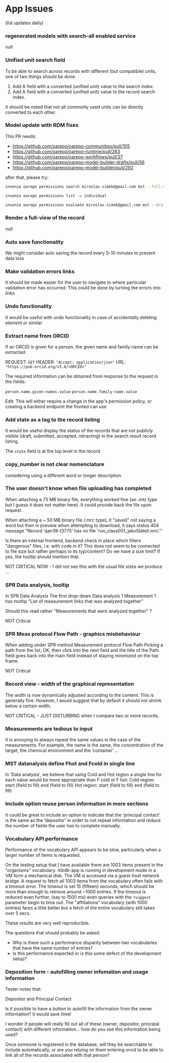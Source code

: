 # App Issues
(list updates daily)

### regenerated models with search-all enabled service

null

### Unified unit search field

To be able to search across records with different (but compatible) units, one of two things should be done.

1. Add A field with a converted (unified unit) value to the search index.
2. Add A field with a converted (unified unit) value to the record search index.

It should be noted that not all commonly used units can be directly converted to each other. 

### Model update with RDM fixes

This PR needs:

* https://github.com/oarepo/oarepo-communities/pull/105
* https://github.com/oarepo/oarepo-runtime/pull/263
* https://github.com/oarepo/oarepo-workflows/pull/27
* https://github.com/oarepo/oarepo-model-builder-drafts/pull/56
* https://github.com/oarepo/oarepo-model-builder/pull/292

after that, please try:

```bash
invenio oarepo permissions search miroslav.simek@gmail.com mst --full-query

invenio oarepo permissions list -w individual 

invenio oarepo permissions evaluate miroslav.simek@gmail.com mst --draft k865j-ybr04 
```

### Render a full-view of the record

null

### Auto save functionality

We might consider auto saving the record every 5-10 minutes to prevent data loss

### Make validation errors links

It should be made easier for the user to navigate to where particular validation error has occurred. This could be done by turning the errors into links 

### Undo functionality

It would be useful with undo functionality in case of accidentally deleting element or similar 

### Extract name from ORCID

If an ORCID is given for a person, the given name and family name can be extracted:

REQUEST: `GET` 
HEADER: `"Accept: application/json"`
URL: ` "https://pub.orcid.org/v3.0/<ORCID>"`

The required information can be obtained from response to the request in the fields:

`person.name.given-names.value`
`person.name.family-name.value`

Edit:
This will either require a change in the app's permission policy, or creating a backend endpoint the fronted can use 

### Add state as a tag to the record listing

It would be useful display the status of the records that are not publicly visible (draft, submitted, accepted, retracting) in the search result record listing.

The `state` field is at the top level in the record

### copy_number is not clear nomenclature

considering using a different word or longer description.

### The user doesn't know when file uploading has completed

When attaching a 73 MB binary file, everything worked fine (an .mtz type but I guess it does not matter here). 
It could provide back the file upon request.

When attaching a ~ 50 MB binary file (.mrc type), it "saved" not saying a word but then in preview when attempting to download, it says
status	404
message	"Record 'qan39-t3775' has no file 'run_class001_jakoStateII.mrc'."

Is there an internal frontend, backend check in place which filters "dangerous" files, i.e. with code in it?
This does not seem to be connected to file size but rather perhaps to its typ/content?
Do we have a size limit? If yes, the tooltip should mention that.

NOT CRITICAL NOW - I did not see this with the usual file sizes we produce ...

### SPR Data analysis, tooltip

In SPR
Data Analysis
The first drop-down Data analysis 1 Measurement 1 has tooltip
"List of measurement links that was analyzed together"

Should this read rather
"Measurements that were analyzed together" ?

NOT Critical

### SPR Meas protocol Flow Path - graphics misbehaviour

When adding under SPR method
Measurement protocol
Flow
Path
Picking a path from the list, OK, then click into the next field and the title of the Path field goes back into the main field instead of staying minimized on the top frame.

NOT Critical 

### Record view - width of the graphical representation

The width is now dynamically adjusted according to the content.
This is generally fine.
However, I would suggest that by default it should not shrink below a certain width.

NOT CRITICAL - JUST DISTURBING when I compare two or more records.


### Measurements are tedious to input 

 It is annoying to always repeat the same values in the case of the measurements. For example, the name is the same, the concentration of the target, the chemical environment and the ‘container’ ...

### MST datanalysis define Fhot and Fcold in single line 

In ‘Data analysis’, we believe that using Cold and Hot region a single line for each value would be more appropriate than F cold or F hot:
Cold region: start (field to fill) end (field to fill)
Hot region: start (field to fill) end (field to fill)

### Include option reuse person information in more sections 

It could be great to include an option to indicate that the ‘principal contact’ is the same as the ‘depositor’ in order to not repeat information and reduce the number of fields the user has to complete manually.

### Vocabulary API performance

Performance of the vocabulary API appears to be slow, particularly when a larger number of items is requested.

On the testing setup that I have available there are 1003 items present in the "organisms" vocabulary. mbdb-app is running in development mode in a VM form a mechanical disk. The VM is accessed via a guest-host network bridge. A request to fetch all 1003 items from the vocabulary often fails with a timeout error. The timeout is set 15 (fifteen) seconds, which should be more than enough to retrieve around ~1000 entries. If the timeout is reduced even further, (say to 1500 ms) even queries with the `?suggest` parameter begin to time out.
The "affiliations" vocabulary (with 1000 entries) fares a little better but a fetch of the entire vocabulary still takes over 5 secs. 

These results are very well reproducible.

The questions that should probably be asked:
- Why is there such a performance disparity between two vocabularies that have the same number of entries?
- Is this performance expected or is this some defect of the development setup?

### Deposition form - autofilling owner infomation and usage information

Tester notes that:

Depositor and Principal Contact

Is it possible to have a button to autofill the information from the owner information? It would save time!

I wonder if people will really fill out all of these (owner, depositor, principal contact) with different information… how do you see this information being used?

Once someone is registered in the database, will they be searchable to include automatically, or are you relying on them entering orcid to be able to link all of the records associated with that person?


